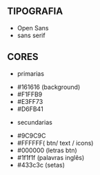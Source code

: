 
## TIPOGRAFIA
- Open Sans
- sans serif



## CORES

 * primarias 

- #161616 (background)
- #F1FFB9
- #E3FF73
- #D6FB41


 * secundarias

- #9C9C9C
- #FFFFFF( btn/ text / icons)
- #000000 (letras btn)
- #1f1f1f (palavras inglês)
- #433c3c (setas)


